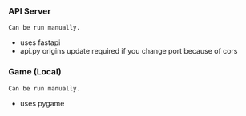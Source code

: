 ### API Server
``` Can be run manually. ```
- uses fastapi
- api.py origins update required if you change port because of cors
### Game (Local)
``` Can be run manually. ```
- uses pygame
